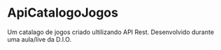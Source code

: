 # ApiCatalogoJogos
Um catalago de jogos criado ultilizando API Rest. Desenvolvido durante uma aula/live da D.I.O.



